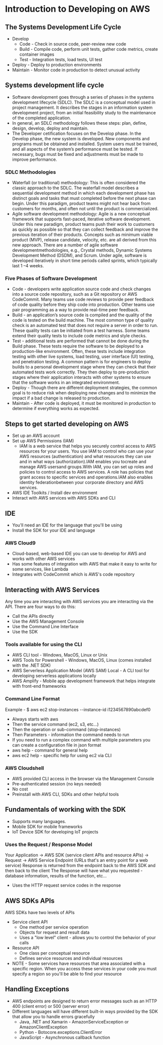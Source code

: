 # Introduction to Developing on AWS

## The Systems Development Life Cycle
* Develop
     * Code - Check in source code, peer-review new code
     * Build - Compile code, perform unit tests, gather code metrics, create container images
     * Test - Integration tests, load tests, UI test
* Deploy - Deploy to production environments
* Maintain - Monitor code in production to detect unusual activity

## Systems development life cycle
* Software development goes through a series of phases in the systems development lifecycle (SDLC). The SDLC is a conceptual model used in project management. It describes the stages in an information system development project, from an initial feasibility study to the maintenance of the completed application.
* In general, an SDLC methodology follows these steps: plan, define, design, develop, deploy and maintain. 
* The Developer cetification focuses on the Develop phase. In the Develop phase, the new system is developed. New components and programs must be obtained and installed. System users must be trained, and all aspects of the system’s performance must be tested. If necessary, bugs must be fixed and adjustments must be made to improve performance.

### SDLC Methodologies
* Waterfall (or traditional) methodology: This is often considered the classic approach to the SDLC. The waterfall model describes a sequential development method in which each development phase has distinct goals and tasks that must completed before the next phase can begin. Under this paradigm, product teams might not hear back from customers for months, and often not until the product is commercialized.
* Agile software development methodology: Agile is a new conceptual framework that supports fast-paced, iterative software development. Under this new paradigm, product teams push their work to customers as quickly as possible so that they can collect feedback and improve the previous iteration of their products. Concepts such as minimum viable product (MVP), release candidate, velocity, etc. are all derived from this new approach. There are a number of agile software developmentmethodologies, e.g., Crystal methods, Dynamic Systems Development Method (DSDM), and Scrum. Under agile, software is developed iteratively in short time periods called sprints, which typically last 1 –4 weeks.

### Five Phases of Software Development
* Code - developers write application source code and check changes into a source code repository, such as a Git repository or AWS CodeCommit. Many teams use code reviews to provide peer feedback of code quality before they ship code into production. Other teams use pair programming as a way to provide real-time peer feedback.
* Build - an application’s source code is compiled and the quality of the code is tested on the build machine. The most common type of quality check is an automated test that does not require a server in order to run. These quality tests can be initiated from a test harness. Some teams extend their quality tests to include code metrics and style checks.
* Test - additional tests are performed that cannot be done during the Build phase. These tests require the software to be deployed to a production-like environment. Often, these tests include integration testing with other live systems, load testing, user interface (UI) testing, and penetration testing. A common pattern is for engineers to deploy builds to a personal development stage where they can check that their automated tests work correctly. They then deploy to pre-production stages where their application interacts with other systems to ensure that the software works in an integrated environment.
* Deploy - Though there are different deployment strategies, the common goal is to reduce risk when deploying new changes and to minimize the impact if a bad change is released to production.
* Maintain - After code is deployed, it must be monitored in production to determine if everything works as expected.

## Steps to get started developing on AWS
* Set up an AWS account
* Set up AWS Permissions (IAM)
     * IAM is a web service that helps you securely control access to AWS resources for your users. You use IAM to control who can use your AWS resources (authentication) and what resources they can use and in what ways (authorization).IAM enables you tocreate and manage AWS usersand groups.With IAM, you can set up roles and policies to control access to AWS services. A role has policies that grant access to specific services and operations.IAM also enables identity federationbetween your corporate directory and AWS services. 
* AWS IDE Toolkits / Install dev environment
* Interact with AWS services with AWS SDKs and CLI

## IDE
* You'll need an IDE for the language that you'll be using
* Install the SDK for your IDE and language

### AWS Cloud9
* Cloud-based, web-based IDE you can use to develop for AWS and works with other AWS services
* Has some features of integration with AWS that make it easy to write for some services, like Lambda
* Integrates with CodeCommit which is AWS's code repository

## Interacting with AWS Services
Any time you are interacting with AWS services you are interacting via the API.  There are four ways to do this:
* Call the APIs directly
* Use the AWS Management Console
* Use the Command Line Interface
* Use the SDK

### Tools available for using the CLI
* AWS CLI tool - Windows, MacOS, Linux or Unix
* AWS Tools for Powershell - Windows, MacOS, Linux (comes installed with the .NET SDK)
* AWS Serverless Application Model (AWS SAM) Local - A CLI tool for developing serverless applications locally
* AWS Amplify - Mobile app development framework that helps integrate with front-end frameworks 

### Command Line Format
Example - $ aws ec2 stop-instances --instance-id i1234567890abcdef0
* Always starts with aws
* Then the service command (ec2, s3, etc...)
* Then the operation or sub-command (stop-instances)
* Then Parameters - information the command needs to run
* If you need to run a complex command with multiple parameters you can create a configuration file in json format
* aws help - command for general help
* aws ec2 help - specific help for using ec2 via CLI

### AWS Cloudshell
* AWS provided CLI access in the browser via the Management Console
* Pre-authenticated session (no keys needed)
* No cost
* Preinstall with AWS CLI, SDKs and other helpful tools

## Fundamentals of working with the SDK
 * Supports many languages. 
 * Mobile SDK for mobile frameworks
 * IoT Device SDK for developing IoT projects 

### Uses the Request / Response Model
Your Application -> AWS SDK (service client APIs and resource APIs) -> Request -> AWS Service Endpoint (URLs that's an entry point for a web service)
Response is returned from the endpoint back to the AWS SDK and then back to the client
The Response will have what you requested - database information, results of the function, etc...
* Uses the HTTP request service codes in the response

## AWS SDKs APIs
AWS SDKs have two levels of APIs
 * Service client API
     * One method per service operation
     * Objects for request and result data
     * Uses a "low level" client - allows you to control the behavior of your calls
 * Resource API
     * One class per conceptual resource
     * Defines service resources and individual resources
 * NOTE - Some services have resources that area associated with a specific region. When you access these services in your code you must specify a region so you'll be able to find your resource

## Handling Exceptions
 * AWS endpoints are designed to return error messages such as an HTTP 400 (client error) or 500 (server error) 
 * Different languages will have different built-in ways provided by the SDK that allow you to handle errors gracefully
     * Java, .NET and Xamarin - AmazonServiceException or AmazonClientException
     * Python - Botocore.exceptions.ClientError
     * JavaScript - Asynchronous callback function 

